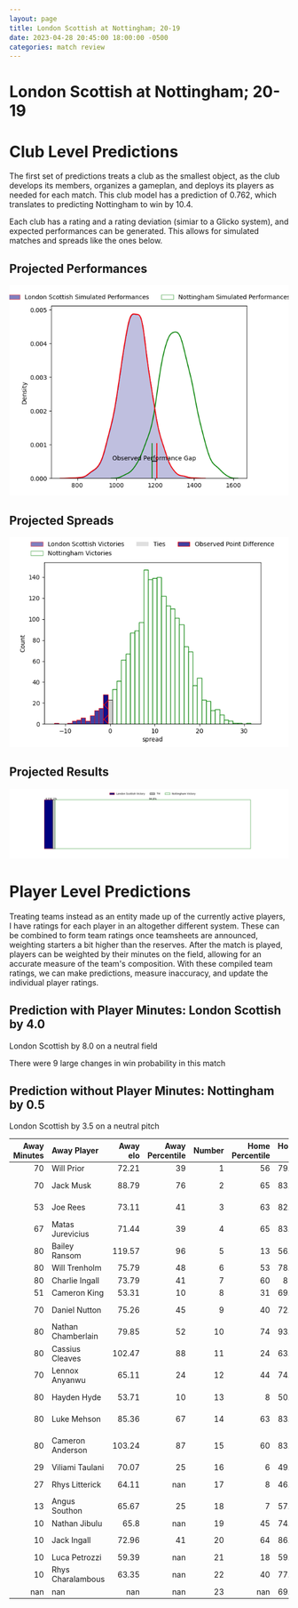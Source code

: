 ```yaml
---  
layout: page  
title: London Scottish at Nottingham; 20-19  
date: 2023-04-28 20:45:00 18:00:00 -0500  
categories: match review  
---
```

# London Scottish at Nottingham; 20-19

# Club Level Predictions


The first set of predictions treats a club as the smallest object, as the club develops its members, organizes a gameplan, and deploys its players as needed for each match. This club model has a prediction of 0.762, which translates to predicting Nottingham to win by 10.4.

Each club has a rating and a rating deviation (simiar to a Glicko system), and expected performances can be generated. This allows for simulated matches and spreads like the ones below.
## Projected Performances


![Projected Performances](plots/performances_2023-04-28-Nottingham-LondonScottish.png)
## Projected Spreads


![Projected Spreads](plots/spreads_2023-04-28-Nottingham-LondonScottish.png)
## Projected Results


![Projected Results](plots/resultbar_2023-04-28-Nottingham-LondonScottish.png)
# Player Level Predictions


Treating teams instead as an entity made up of the currently active players, I have ratings for each player in an altogether different system. These can be combined to form team ratings once teamsheets are announced, weighting starters a bit higher than the reserves. After the match is played, players can be weighted by their minutes on the field, allowing for an accurate measure of the team's composition. With these compiled team ratings, we can make predictions, measure inaccuracy, and update the individual player ratings.
## Prediction with Player Minutes: London Scottish by 4.0


London Scottish by 8.0 on a neutral field

There were 9 large changes in win probability in this match
## Prediction without Player Minutes: Nottingham by 0.5


London Scottish by 3.5 on a neutral pitch



|   Away Minutes | Away Player        |   Away elo |   Away Percentile |   Number |   Home Percentile |   Home elo | Home Player               |   Home Minutes |
|---------------:|:-------------------|-----------:|------------------:|---------:|------------------:|-----------:|:--------------------------|---------------:|
|             70 | Will Prior         |      72.21 |                39 |        1 |                56 |      79.31 | Aniseko Sio               |             53 |
|             70 | Jack Musk          |      88.79 |                76 |        2 |                65 |      83.43 | Jack Dickinson            |             61 |
|             53 | Joe Rees           |      73.11 |                41 |        3 |                63 |      82.33 | Xavier Valentine          |             67 |
|             67 | Matas Jurevicius   |      71.44 |                39 |        4 |                65 |      83.54 | Iosefa Danny Wayne Fiaola |             80 |
|             80 | Bailey Ransom      |     119.57 |                96 |        5 |                13 |      56.15 | Scott Hall                |             24 |
|             80 | Will Trenholm      |      75.79 |                48 |        6 |                53 |      78.26 | George Cox                |             80 |
|             80 | Charlie Ingall     |      73.79 |                41 |        7 |                60 |      81.6  | Carl Kirwan               |             70 |
|             51 | Cameron King       |      53.31 |                10 |        8 |                31 |      69.59 | Josh Poullet              |             80 |
|             70 | Daniel Nutton      |      75.26 |                45 |        9 |                40 |      72.73 | Micheal Stronge           |             67 |
|             80 | Nathan Chamberlain |      79.85 |                52 |       10 |                74 |      93.24 | Sam Hollingsworth         |             48 |
|             80 | Cassius Cleaves    |     102.47 |                88 |       11 |                24 |      63.54 | Harry Graham              |             80 |
|             70 | Lennox Anyanwu     |      65.11 |                24 |       12 |                44 |      74.87 | Javiah Pohe               |             80 |
|             80 | Hayden Hyde        |      53.71 |                10 |       13 |                 8 |      50.95 | John Joseph Neville       |             48 |
|             80 | Luke Mehson        |      85.36 |                67 |       14 |                63 |      83.28 | David Williams            |             80 |
|             80 | Cameron Anderson   |     103.24 |                87 |       15 |                60 |      83.53 | Jordan Kehinde Olowofela  |             80 |
|             29 | Viliami Taulani    |      70.07 |                25 |       16 |                 6 |      49.63 | Ross Bundy                |             56 |
|             27 | Rhys Litterick     |      64.11 |               nan |       17 |                 8 |      46.64 | Morgan Bunting            |             32 |
|             13 | Angus Southon      |      65.67 |                25 |       18 |                 7 |      57.66 | Michael Green             |             32 |
|             10 | Nathan Jibulu      |      65.8  |               nan |       19 |                45 |      74.56 | Toby Williams             |             27 |
|             10 | Jack Ingall        |      72.96 |                41 |       20 |                64 |      86.09 | Harry Clayton             |             19 |
|             10 | Luca Petrozzi      |      59.39 |               nan |       21 |                18 |      59.93 | Liam Slatem               |             13 |
|             10 | Rhys Charalambous  |      63.35 |               nan |       22 |                40 |      77.91 | Dan Richardson            |             13 |
|            nan | nan                |     nan    |               nan |       23 |               nan |      69.46 | Jacob Wright              |             10 |

